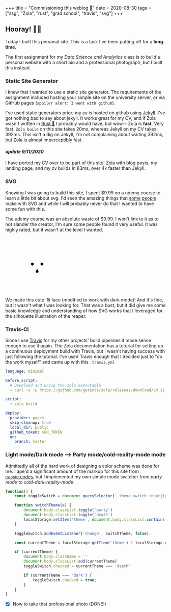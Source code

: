 +++
title = "Commissioning this weblog 🍾"
date = 2020-08-30
tags = ["ssg", "Zola", "rust", "grad school", "travis", "svg"]
+++

## Hooray! 🙌🏻

Today I built this personal site. This is a task I've been putting off for a **long. time.**

The first assignment for my _Data Science and Analytics_ class is to build a personal website with a short bio and a professional photograph, but I built this instead.

### Static Site Generator

I knew that I wanted to use a static site generator. The requirements of the assignment included hosting your simple site on the university server, or via GitHub pages (`spoiler alert: I went with github`).

I've used static generators prior; my [cv](/cv) is hosted on github using [Jekyll](https://jekyllrb.com). I've got nothing bad to say about jekyll. It works great for my CV, and if Zola wasn't written in [Rust 🦀](https://www.rust-lang.org) I probably would have, but wow-- Zola is **fast**. Very fast. `Zola build` on this site takes 20ms, whereas Jekyll on my CV takes 392ms. This isn't a dig on Jekyll, I'm not complaining about waiting 392ms, but Zola is almost imperceptibly fast.

#### *update 9/11/2020*
I have ported my [CV](/cv) over to be part of this site! Zola with blog posts, my landing page, and my cv builds in 83ms, over 4x faster than Jekyll.


### SVG
Knowing I was going to build this site, I spent $9.99 on a udemy course to learn a little bit about svg. I'd seen the amazing things that [some](Cassie.codes) [people](https://joshwcomeau.com) make with SVG and while I will probably never do that I wanted to have some fun with this. 

The udemy course was an absolute waste of $9.99. I won't link to it as to not slander the creator, I'm sure some people found it very useful. It was highly rated, but it wasn't at the level I wanted.

<svg height="175" style="stroke: var(--color-dark); fill:none; stroke-width:2;">
            <circle
                cx="100"
                cy="100"
                r="50"
            />
            <ellipse
                rx="7"
                ry="12"
                cx="85"
                cy="80"
            />
            <ellipse
                rx="7"
                ry="12"
                cx="115"
                cy="80"
            />
            <path
                d="M80,85 A10,30 0 0,1 90,85 A10,38 0 0,1 80,85"
                style="fill:black;"
            />
            <path
                d="M110,85 A10,30 0 0,1 120,85 A10,38 0 0,1 110,85"
                style="fill:black;"
            />
            <path 
                d="M100,100 L95,110 A7,10 0 0,0 105,110 L100,100"
                style="fill:black;"
            />
            <path
                d="M085,122 A20,20 0 0,0 115,122"
            />
            <path
                d="M92,127 A10,10 0 0,1 107,128"
                style="fill:var(--color-rose);"
            />
            <path
                d="M55,75 A20,40 0 0,1 95,50 M105,50 A20,40 0 0,1 145,75"
            />
        </svg>

We made this cute 'lil face (modified to work with dark mode)! And it's fine, but it wasn't what I was looking for. That was a bust, but it did give me some basic knowledge and understanding of how SVG works that I leveraged for the silhouette illustration of the reaper.

### Travis-CI

Since I use [Travis](https://www.travis-ci.com) for my other projects' build pipelines it made sense enough to use it again. The Zola documentation has a tutorial for setting up a continuous deployment build with Travis, but I wasn't having success with just following the tutorial. I've used Travis enough that I decided just to "do the work myself" and came up with this `.travis.yml`

```yaml
language: minimal

before_script:
  # Download and unzip the zola executable
  - curl -s -L https://github.com/getzola/zola/releases/download/v0.11.0/zola-v0.11.0-x86_64-unknown-linux-gnu.tar.gz | sudo tar xvzf - -C /usr/local/bin

script:
  - zola build

deploy:
  provider: pages
  skip-cleanup: true
  local_dir: public
  github_token: $GH_TOKEN
  on:
    branch: master
```



### Light mode/Dark mode --> Party mode/cold-reality-mode mode

Admittedly all of the hard work of designing a color scheme was done for me. I ape'd a significant amount of the markup for this site from [cassie.codes](https://cassie.codes), but I implemented my own simple mode switcher from *party mode* to *cold-dark-reality-mode*.

```javascript
function() {
    const toggleSwitch = document.querySelector('.theme-switch input[type="checkbox"]');

    function switchTheme(e) {
        document.body.classList.toggle('party')
        document.body.classList.toggle('death')
        localStorage.setItem('theme', document.body.classList.contains('party') ? 'party' : 'death'); //add this
    }

    toggleSwitch.addEventListener('change', switchTheme, false);

    const currentTheme = localStorage.getItem('theme') ? localStorage.getItem('theme') : null;

    if (currentTheme) {
        document.body.className = ''
        document.body.classList.add(currentTheme)
        toggleSwitch.checked = currentTheme === 'death'

        if (currentTheme === 'dark') {
            toggleSwitch.checked = true;
        }
    }
}
```



- [x] Now to take that professional photo (DONE!)
